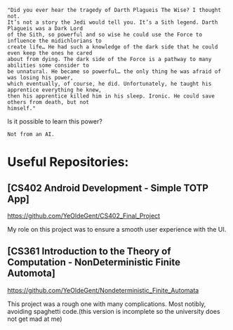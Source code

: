 ```
"Did you ever hear the tragedy of Darth Plagueis The Wise? I thought not. 
It’s not a story the Jedi would tell you. It’s a Sith legend. Darth Plagueis was a Dark Lord 
of the Sith, so powerful and so wise he could use the Force to influence the midichlorians to
create life… He had such a knowledge of the dark side that he could even keep the ones he cared 
about from dying. The dark side of the Force is a pathway to many abilities some consider to
be unnatural. He became so powerful… the only thing he was afraid of was losing his power, 
which eventually, of course, he did. Unfortunately, he taught his apprentice everything he knew,
then his apprentice killed him in his sleep. Ironic. He could save others from death, but not 
himself."
```
Is it possible to learn this power? 

```
Not from an AI. 
```
# Useful Repositories: 


## [CS402 Android Development - Simple TOTP App] 

https://github.com/YeOldeGent/CS402_Final_Project

My role on this project was to ensure a smooth user experience with the UI. 

## [CS361 Introduction to the Theory of Computation - NonDeterministic Finite Automota] 

https://github.com/YeOldeGent/Nondeterministic_Finite_Automata

This project was a rough one with many complications. Most notibly, avoiding spaghetti code.(this version is incomplete so the university does not get mad at me) 
